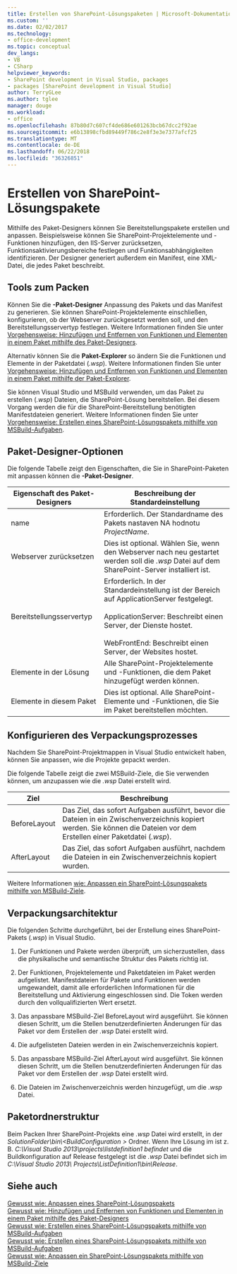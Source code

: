 ```yaml
---
title: Erstellen von SharePoint-Lösungspaketen | Microsoft-Dokumentation
ms.custom: ''
ms.date: 02/02/2017
ms.technology:
- office-development
ms.topic: conceptual
dev_langs:
- VB
- CSharp
helpviewer_keywords:
- SharePoint development in Visual Studio, packages
- packages [SharePoint development in Visual Studio]
author: TerryGLee
ms.author: tglee
manager: douge
ms.workload:
- office
ms.openlocfilehash: 87b80d7c607cf4de686e601263bcb67dcc2f92ae
ms.sourcegitcommit: e6b13898cfbd89449f786c2e8f3e3e7377afcf25
ms.translationtype: MT
ms.contentlocale: de-DE
ms.lasthandoff: 06/22/2018
ms.locfileid: "36326851"
---
```

# <a name="create-sharepoint-solution-packages"></a>Erstellen von SharePoint-Lösungspakete
  Mithilfe des Paket-Designers können Sie Bereitstellungspakete erstellen und anpassen. Beispielsweise können Sie SharePoint-Projektelemente und -Funktionen hinzufügen, den IIS-Server zurücksetzen, Funktionsaktivierungsbereiche festlegen und Funktionsabhängigkeiten identifizieren. Der Designer generiert außerdem ein Manifest, eine XML-Datei, die jedes Paket beschreibt.  
  
## <a name="packaging-tools"></a>Tools zum Packen
 Können Sie die **-Paket-Designer** Anpassung des Pakets und das Manifest zu generieren. Sie können SharePoint-Projektelemente einschließen, konfigurieren, ob der Webserver zurückgesetzt werden soll, und den Bereitstellungsservertyp festlegen. Weitere Informationen finden Sie unter [Vorgehensweise: Hinzufügen und Entfernen von Funktionen und Elementen in einem Paket mithilfe des Paket-Designers](../sharepoint/how-to-add-and-remove-features-and-items-to-a-package-by-using-the-package-designer.md).  
  
 Alternativ können Sie die **Paket-Explorer** so ändern Sie die Funktionen und Elemente in der Paketdatei (*.wsp*). Weitere Informationen finden Sie unter [Vorgehensweise: Hinzufügen und Entfernen von Funktionen und Elementen in einem Paket mithilfe der Paket-Explorer](../sharepoint/how-to-add-and-remove-features-and-items-to-a-package-by-using-the-packaging-explorer.md).  
  
 Sie können Visual Studio und MSBuild verwenden, um das Paket zu erstellen (*.wsp*) Dateien, die SharePoint-Lösung bereitstellen. Bei diesem Vorgang werden die für die SharePoint-Bereitstellung benötigten Manifestdateien generiert. Weitere Informationen finden Sie unter [Vorgehensweise: Erstellen eines SharePoint-Lösungspakets mithilfe von MSBuild-Aufgaben](../sharepoint/how-to-create-a-sharepoint-solution-package-by-using-msbuild-tasks.md).  
  
## <a name="package-designer-options"></a>Paket-Designer-Optionen
 Die folgende Tabelle zeigt den Eigenschaften, die Sie in SharePoint-Paketen mit anpassen können die **-Paket-Designer**.  
  
|Eigenschaft des Paket-Designers|Beschreibung der Standardeinstellung|  
|-------------------------------|------------------------------------|  
|name|Erforderlich. Der Standardname des Pakets nastaven NA hodnotu *ProjectName*.|  
|Webserver zurücksetzen|Dies ist optional. Wählen Sie, wenn den Webserver nach neu gestartet werden soll die *.wsp* Datei auf dem SharePoint-Server installiert ist.|  
|Bereitstellungsservertyp|Erforderlich. In der Standardeinstellung ist der Bereich auf ApplicationServer festgelegt.<br /><br /> ApplicationServer: Beschreibt einen Server, der Dienste hostet.<br /><br /> WebFrontEnd: Beschreibt einen Server, der Websites hostet.|  
|Elemente in der Lösung|Alle SharePoint-Projektelemente und -Funktionen, die dem Paket hinzugefügt werden können.|  
|Elemente in diesem Paket|Dies ist optional. Alle SharePoint-Elemente und -Funktionen, die Sie im Paket bereitstellen möchten.|  
  
## <a name="configure-the-packaging-process"></a>Konfigurieren des Verpackungsprozesses
 Nachdem Sie SharePoint-Projektmappen in Visual Studio entwickelt haben, können Sie anpassen, wie die Projekte gepackt werden.  
  
 Die folgende Tabelle zeigt die zwei MSBuild-Ziele, die Sie verwenden können, um anzupassen wie die *.wsp* Datei erstellt wird.  
  
|Ziel|Beschreibung|  
|------------|-----------------|  
|BeforeLayout|Das Ziel, das sofort Aufgaben ausführt, bevor die Dateien in ein Zwischenverzeichnis kopiert werden. Sie können die Dateien vor dem Erstellen einer Paketdatei (*.wsp*).|  
|AfterLayout|Das Ziel, das sofort Aufgaben ausführt, nachdem die Dateien in ein Zwischenverzeichnis kopiert wurden.|  
  
 Weitere Informationen [wie: Anpassen ein SharePoint-Lösungspakets mithilfe von MSBuild-Ziele](../sharepoint/how-to-customize-a-sharepoint-solution-package-by-using-msbuild-targets.md).  
  
## <a name="packaging-architecture"></a>Verpackungsarchitektur
 Die folgenden Schritte durchgeführt, bei der Erstellung eines SharePoint-Pakets (*.wsp*) in Visual Studio.  
  
1.  Der Funktionen und Pakete werden überprüft, um sicherzustellen, dass die physikalische und semantische Struktur des Pakets richtig ist.  
  
2.  Der Funktionen, Projektelemente und Paketdateien im Paket werden aufgelistet. Manifestdateien für Pakete und Funktionen werden umgewandelt, damit alle erforderlichen Informationen für die Bereitstellung und Aktivierung eingeschlossen sind. Die Token werden durch den vollqualifizierten Wert ersetzt.  
  
3.  Das anpassbare MSBuild-Ziel BeforeLayout wird ausgeführt. Sie können diesen Schritt, um die Stellen benutzerdefinierten Änderungen für das Paket vor dem Erstellen der *.wsp* Datei erstellt wird.  
  
4.  Die aufgelisteten Dateien werden in ein Zwischenverzeichnis kopiert.  
  
5.  Das anpassbare MSBuild-Ziel AfterLayout wird ausgeführt. Sie können diesen Schritt, um die Stellen benutzerdefinierten Änderungen für das Paket vor dem Erstellen der *.wsp* Datei erstellt wird.  
  
6.  Die Dateien im Zwischenverzeichnis werden hinzugefügt, um die *.wsp* Datei.  
  
## <a name="package-folder-structure"></a>Paketordnerstruktur
 Beim Packen Ihrer SharePoint-Projekts eine *.wsp* Datei wird erstellt, in der *SolutionFolder\bin\\\<BuildConfiguration >* Ordner. Wenn Ihre Lösung im ist z. B. *C:\Visual Studio 2013\projects\listdefinition1 befindet* und die Buildkonfiguration auf Release festgelegt ist die *.wsp* Datei befindet sich im *C:\Visual Studio 2013\ Projects\ListDefinition1\bin\Release*.  
  
## <a name="see-also"></a>Siehe auch
 [Gewusst wie: Anpassen eines SharePoint-Lösungspakets](../sharepoint/how-to-customize-a-sharepoint-solution-package.md)  
 [Gewusst wie: Hinzufügen und Entfernen von Funktionen und Elementen in einem Paket mithilfe des Paket-Designers](../sharepoint/how-to-add-and-remove-features-and-items-to-a-package-by-using-the-package-designer.md)   
 [Gewusst wie: Erstellen eines SharePoint-Lösungspakets mithilfe von MSBuild-Aufgaben](../sharepoint/how-to-create-a-sharepoint-solution-package-by-using-msbuild-tasks.md)   
 [Gewusst wie: Erstellen eines SharePoint-Lösungspakets mithilfe von MSBuild-Aufgaben](../sharepoint/how-to-create-a-sharepoint-solution-package-by-using-msbuild-tasks.md)   
 [Gewusst wie: Anpassen ein SharePoint-Lösungspakets mithilfe von MSBuild-Ziele](../sharepoint/how-to-customize-a-sharepoint-solution-package-by-using-msbuild-targets.md)  
  
 
